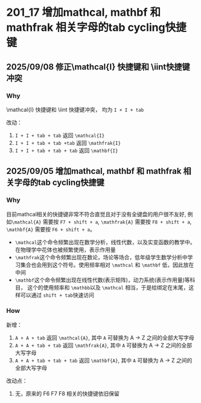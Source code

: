# 201_17 增加mathcal, mathbf 和 mathfrak 相关字母的tab cycling快捷键

## 2025/09/08 修正\mathcal{I} 快捷键和 \iint快捷键冲突

### Why
\mathcal{I} 快捷键和 \iint 快捷键冲突， 均为 `I + I + tab`

改动：
1. `I + I + tab + tab`  返回 `\mathcal{I}`
2. `I + I + tab + tab +tab` 返回 `\mathfrak{I}`
3. `I + I + tab + tab + tab` 返回 `\mathbf{I}`


## 2025/09/05 增加mathcal, mathbf 和 mathfrak 相关字母的tab cycling快捷键
### Why
目前mathcal相关的快捷键非常不符合直觉且对于没有全键盘的用户很不友好, 例如`\mathcal{A}` 需要按 `F7 + shift + a`, `\mathfrak{A}` 需要按 `F8 + shift + a`, `\mathbf{A}` 需要按 `F6 + shift + a`。 

- `\mathcal`这个命令频繁出现在数学分析，线性代数，以及实变函数的教学中。在物理学中花体也被频繁使用，表示作用量
- `\mathfrak`这个命令频繁出现在数论，场论等场合，低年级学生数学分析中学习集合也会用到这个符号。使用频率相对 `\mathcal` 和 `\mathbf` 低，因此放在中间
- `\mathbf`这个命令频繁出现在线性代数(表示矩阵)，动力系统(表示作用量)等科目， 这个的使用频率和 `\mathbb`以及 `\mathcal` 相当，于是给绑定在末尾，这样可以通过 `shift + tab`快速访问


### How
新增：
1. `A + A + tab` 返回 `\mathcal{A}`, 其中 `A` 可替换为 A -> Z 之间的全部大写字母
2. `A + A + tab + tab` 返回 `\mathfrak{A}`, 其中 `A` 可替换为 A -> Z 之间的全部大写字母
3. `A + A + tab + tab + tab` 返回 `\mathbf{A}`, 其中 `A` 可替换为 A -> Z 之间的全部大写字母

改动点：
1. 无，原来的 F6 F7 F8 相关的快捷键依旧保留

